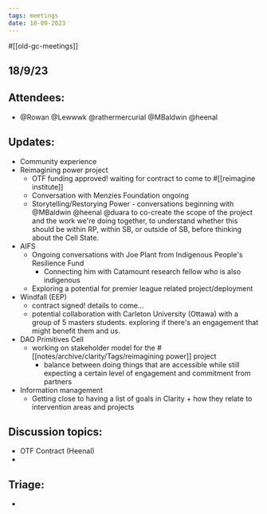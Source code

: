 ```yaml
---
tags: meetings
date: 18-09-2023
---
```

#[[old-gc-meetings]] 


## 18/9/23
## Attendees:
- @Rowan  @Lewwwk @rathermercurial @MBaldwin @heenal   

## Updates:
- Community experience
- Reimagining power project
	- OTF funding approved! waiting for contract to come to #[[reimagine institute]] 
	- Conversation with Menzies Foundation ongoing
	- Storytelling/Restorying Power - conversations beginning with @MBaldwin @heenal @duara to co-create the scope of the project and the work we're doing together, to understand whether this should be within RP, within SB, or outside of SB, before thinking about the Cell State.
- AIFS
	- Ongoing conversations with Joe Plant from Indigenous People's Resilience Fund
		- Connecting him with Catamount research fellow who is also indigenous
	- Exploring a potential for premier league related project/deployment
- Windfall (EEP)
	- contract signed! details to come...
	- potential collaboration with Carleton University (Ottawa) with a group of 5 masters students. exploring if there's an engagement that might benefit them and us.
- DAO Primitives Cell 
	- working on stakeholder model for the #[[notes/archive/clarity/Tags/reimagining power]] project
		- balance between doing things that are accessible while still expecting a certain level of engagement and commitment from partners
- Information management
	- Getting close to having a list of goals in Clarity + how they relate to intervention areas and projects

## Discussion topics:
- OTF Contract (Heenal)
- 

## Triage:
- 
